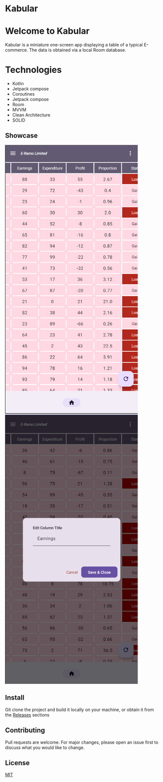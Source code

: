 # Kabular

# Welcome to Kabular
Kabular is a miniature one-screen app displaying a table of a typical E-commerce. The data is
obtained via a local Room database.

# Technologies
- Kotlin
- Jetpack compose
- Coroutines
- Jetpack compose
- Room
- MVVM
- Clean Architecture
- SOLID

## Showcase
<span>
    <img src="./media/table.png"> &nbsp; 
    <img src="./media/headerEdit.png"> &nbsp; 
</span>

## Install
Git clone the project and build it locally on your machine, or obtain it from
the [Releases](https://github.com/xquilt/kabular/releases) sections

## Contributing
Pull requests are welcome. For major changes, please open an issue first to discuss what you would
like to change.

## License
[MIT](./LICENSE)